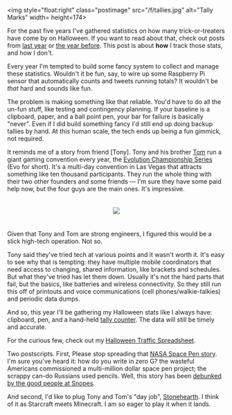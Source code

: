 <!--
.. title: In Praise of the Hand Tally
.. slug: hand-tally
.. link:
.. description:
.. tags: Halloween,Technology
.. date: 2014/10/30 9:20:00
-->

<img style="float:right" class="postimage" src="/f/tallies.jpg" alt="Tally Marks" width= height=174>

For the past five years I've gathered statistics on how many
trick-or-treaters have come by on Halloween.  If you want to read
about that, check out posts from [last year][] or [the year before][].
This post is about **how** I track those stats, and how I don't.

Every year I'm tempted to build some fancy system to collect and
manage these statistics.  Wouldn't it be fun, say, to wire up some
Raspberry Pi sensor that automatically counts and tweets running
totals?  It wouldn't be *that* hard and sounds like fun.

The problem is making something like that reliable.  You'd have to
do all the un-fun stuff, like testing and contingency planning.  If
your baseline is a clipboard, paper, and a ball point pen, your bar
for failure is basically "never".  Even if I did build something
fancy I'd still end up doing backup tallies by hand.  At this human
scale, the tech ends up being a fun gimmick, not required.

It reminds me of a story from friend [Tony].  Tony
and his brother [Tom] run a giant gaming convention every year,
the [Evolution Championship Series][evo] (Evo for short).  It's a
multi-day convention in Las Vegas that attracts something like ten
thousand participants.  They run the whole thing with their two
other founders and some friends &mdash; I'm sure they have some
paid help now, but the four guys are the main ones.  It's impressive.

<p align=center>
<img src="http://evo.shoryuken.com/wp-content/uploads/2014/02/9450177474_3d2e293e9d_b.jpg"
style="padding-top:20px; padding-bottom:20px">
</p>

Given that Tony and Tom are strong engineers, I figured this would
be a slick high-tech operation.  Not so.

Tony said they've tried tech at various points and it wasn't worth
it.  It's easy to see why that is tempting: they have multiple
mobile coordinators that need access to changing, shared information,
like brackets and schedules.  But what they've tried has let them
down.  Usually it's not the hard parts that fail, but the basics,
like batteries and wireless connectivity.  So they still run this
off of printouts and voice communications (cell phones/walkie-talkies)
and periodic data dumps.

And so, this year I'll be gathering my Halloween stats like I always
have: clipboard, pen, and a hand-held [tally counter][].  The data
will still be timely and accurate.

For the curious few, check out my [Halloween Traffic Spreadsheet][sheet].

Two postscripts.  First, Please stop spreading that
[NASA Space Pen story][ww].  I'm sure you've heard it: how do you write in zero G?
the wasteful Americans commissioned a multi-million dollar space
pen project; the scrappy can-do Russians used pencils.  Well, this
story has been [debunked by the good people at Snopes][debunk].

And second, I'd like to plug Tony and Tom's "day job", [Stonehearth][].
I think of it as Starcraft meets Minecraft.  I am so eager to play
it when it lands.

  [last year]:         /posts/201311halloween-2013.html
  [the year before]:   /posts/201210halloween-candy-data.html
  [Tony Cannon]:       https://twitter.com/Pond3r
  [Tom]:               https://twitter.com/ProtomCannon
  [evo]:               http://evo.shoryuken.com/
  [tally counter]:     http://www.amazon.com/STEELMASTER-Counter-Inches-Silver-200100492/dp/B0089KJSFQ/ref=sr_1_3
  [sheet]:             https://docs.google.com/spreadsheet/ccc?key=0AnpKmkglpRs5dDh3dWRmRlFVaG0yc08xU0lhTzF1NUE
  [debunk]:            http://www.snopes.com/business/genius/spacepen.asp
  [ww]:                https://www.youtube.com/watch?v=LQy1DH38E5g
  [Stonehearth]:       http://stonehearth.net/

